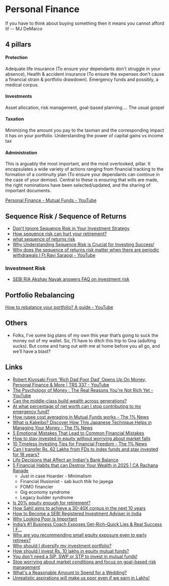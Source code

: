 # Personal Finance

If you have to think about buying something then it means you cannot afford it! -- MJ DeMarco

## 4 pillars

#### Protection

Adequate life insurance (To ensure your dependants don't struggle in your absence), Health & accident insurance (To ensure the expenses don't cause a financial strain & portfolio drawdown). Emergency funds and possibly, a medical corpus.

#### Investments

Asset allocation, risk management, goal-based planning.... The usual gospel

#### Taxation

Minimizing the amount you pay to the taxman and the corresponding impact it has on your portfolio. Understanding the power of capital gains vs income tax

#### Administration

This is arguably the most important, and the most overlooked, pillar. It encapsulates a wide variety of actions ranging from financial tracking to the formation of a continuity plan (To ensure your dependants can continue in the case of your demise). Central to these is ensuring that wills are made, the right nominations have been selected/updated, and the sharing of important documents.

[Personal Finance - Mutual Funds - YouTube](https://www.youtube.com/playlist?list=PLX2SHiKfualGsjgd7fKFC-JXRF6vO73hk)

## Sequence Risk / Sequence of Returns

- [Don't Ignore Sequence Risk in Your Investment Strategy](https://freefincal.com/dont-ignore-sequence-risk-in-your-investment-strategy/)
- [How sequence risk can hurt your retirement?](https://youtu.be/PvCrog4gwSI)
- [what sequence of returns risk](https://www.youtube.com/watch?v=GruEpZFBvQg&ab_channel=freefincal-PrudentDIYInvesting)
- [Why Understanding Sequence Risk is Crucial for Investing Success!](https://freefincal.com/sequence-returns-risk/)
- [Why does the sequence of returns risk matter when there are periodic withdrawals I Ft Ravi Saraogi - YouTube](https://www.youtube.com/watch?v=nEbSOyKzpMc&ab_channel=ZerodhaVarsity)

### Investment Risk

- [SEBI RIA Akshay Nayak answers FAQ on investment risk](https://freefincal.com/sebi-ria-akshay-nayak-answers-faq-on-investment-risk/)

## Portfolio Rebalancing

[How to rebalance your portfolio? A guide - YouTube](https://www.youtube.com/watch?v=1fIxvUo44X4&ab_channel=freefincal-PrudentDIYInvesting%28freefincal%29)

## Others

- Folks, I’ve some big plans of my own this year that’s going to suck the money out of my wallet. So, I’ll have to ditch this trip to Goa (adulting sucks). But come and hang out with me at home before you all go, and we’ll have a blast?

## Links

- [Robert Kiyosaki From 'Rich Dad Poor Dad' Opens Up On Money, Personal Finance & More | TRS 337 - YouTube](https://www.youtube.com/watch?v=byJgRDFdUj0)
- [The Psychology of Money : The Real Reasons You're Not Rich Yet - YouTube](https://www.youtube.com/watch?v=_5ecgEXLoCA)
- [Can the middle-class build wealth across generations?](https://freefincal.com/can-the-middle-class-build-wealth-across-generations/)
- [At what percentage of net worth can I stop contributing to my emergency fund?](https://freefincal.com/at-what-percentage-of-net-worth-can-i-stop-contributing-to-my-emergency-fund/)
- [How rupee cost averaging in Mutual Funds works - The 1% News](https://news.onepercentclub.io/invest/how-rupee-cost-averaging-in-mutual-funds-works/2570/)
- [What is Kakeibo? Discover How This Japanese Technique Helps in Managing Your Money - The 1% News](https://news.onepercentclub.io/plan/what-is-kakeibo-discover-how-this-japanese-technique-helps-in-managing-your-money/13766/)
- [5 Emotional Mistakes That Lead to Common Financial Mistakes](https://freefincal.com/5-emotional-mistakes-that-lead-to-common-financial-mistakes/)
- [How to stay invested in equity without worrying about market falls](https://freefincal.com/how-to-stay-invested-in-equity-without-worrying-about-market-falls/)
- [10 Timeless Investing Tips for Financial Freedom - The 1% News](https://news.onepercentclub.io/plan/10-timeless-investing-tips-to-become-a-successful-investor/5382/)
- [Can I transfer Rs. 62 Lakhs from FDs to index funds and stay invested for 18 years?](https://freefincal.com/can-i-transfer-rs-62-lakhs-from-fds-to-index-funds-and-stay-invested-for-18-years/)
- [Life Decisions that Affect an Indian's Bank Balance](https://freefincal.com/life-decisions-that-affect-an-indians-bank-balance/)
- [5 Financial Habits that can Destroy Your Wealth in 2025 | CA Rachana Ranade](https://youtu.be/wE071sPR9CE)
	- Just in case Hoarder - Minimalism
	- Financial Illusionist - sab kuch thik ho jayega
	- FOMO financier
	- Gig economy syndrome
	- Legacy builder syndrome
- [Is 20% equity enough for retirement?](https://freefincal.com/is-20-equity-enough-for-retirement/)
- [How Sahil aims to achieve a 30-40X corpus in the next 10 years](https://freefincal.com/how-sahil-aims-to-achieve-a-30-40x-corpus-in-the-next-10-years/)
- [How to Become a SEBI Registered Investment Adviser in India](https://freefincal.com/how-to-become-a-sebi-registered-investment-adviser-in-india/)
- [Why Looking Poor is Important](https://youtu.be/XjqUyKFMQCY)
- [India’s #1 Business Coach Exposes Get-Rich-Quick Lies & Real Success | F...](https://youtu.be/6gU7j1Mehgo)
- [Why are you recommending small equity exposure even to early retirees?](https://freefincal.com/why-are-you-recommending-small-equity-exposure-even-to-early-retirees/)
- [Why should I diversify my investment portfolio?](https://freefincal.com/why-should-i-diversify-my-investment-portfolio/)
- [How should I invest Rs. 10 lakhs in equity mutual funds?](https://freefincal.com/how-should-i-invest-rs-10-lakhs-in-equity-mutual-funds/)
- [You don't need a SIP, SWP or STP to invest in mutual funds!](https://freefincal.com/you-dont-need-a-sip-swp-or-stp-to-invest-in-mutual-funds/)
- [Stop worrying about market conditions and focus on goal-based risk management](https://freefincal.com/stop-worrying-about-market-conditions-and-focus-on-goal-based-risk-management/)
- [What's a Reasonable Amount to Spend for a Wedding?](https://freefincal.com/whats-a-reasonable-amount-to-spend-for-a-wedding/)
- [Unrealistic aspirations will make us poor even if we earn in Lakhs!](https://freefincal.com/unrealistic-aspirations-will-make-us-poor-even-if-we-earn-in-lakhs/)
